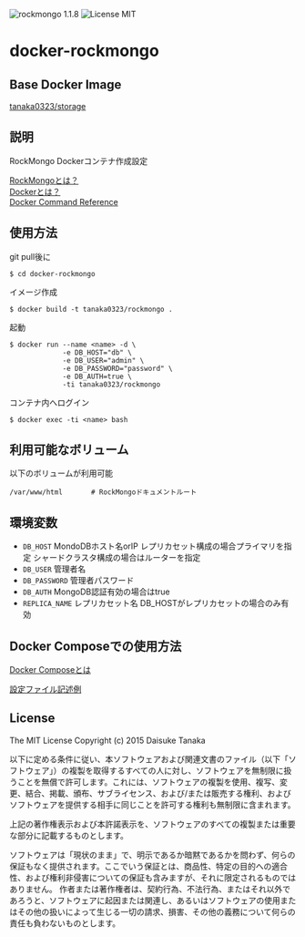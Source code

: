 ![rockmongo 1.1.8](https://img.shields.io/badge/rockmongo-1.1.8-brightgreen.svg) ![License MIT](https://img.shields.io/badge/license-MIT-blue.svg)

docker-rockmongo
=====================

Base Docker Image
---------------------

[tanaka0323/storage](https://bitbucket.org/tanaka0323/docker-storage)

説明
---------------------

RockMongo Dockerコンテナ作成設定

[RockMongoとは？](https://github.com/gilacode/rockmongo/)  
[Dockerとは？](https://docs.docker.com/)  
[Docker Command Reference](https://docs.docker.com/reference/commandline/cli/)

使用方法
---------------------

git pull後に

    $ cd docker-rockmongo

イメージ作成

    $ docker build -t tanaka0323/rockmongo .

起動

    $ docker run --name <name> -d \
                 -e DB_HOST="db" \
                 -e DB_USER="admin" \
                 -e DB_PASSWORD="password" \
                 -e DB_AUTH=true \
                 -ti tanaka0323/rockmongo

コンテナ内へログイン

    $ docker exec -ti <name> bash

利用可能なボリューム
---------------------

以下のボリュームが利用可能

    /var/www/html       # RockMongoドキュメントルート

環境変数
---------------------

- `DB_HOST` MondoDBホスト名orIP レプリカセット構成の場合プライマリを指定
シャードクラスタ構成の場合はルーターを指定
- `DB_USER` 管理者名
- `DB_PASSWORD` 管理者パスワード
- `DB_AUTH` MongoDB認証有効の場合はtrue
- `REPLICA_NAME` レプリカセット名 DB_HOSTがレプリカセットの場合のみ有効

Docker Composeでの使用方法
---------------------

[Docker Composeとは](https://docs.docker.com/compose/)  

[設定ファイル記述例](https://bitbucket.org/tanaka0323/compose-examples)

License
---------------------

The MIT License
Copyright (c) 2015 Daisuke Tanaka

以下に定める条件に従い、本ソフトウェアおよび関連文書のファイル（以下「ソフトウェア」）の複製を取得するすべての人に対し、ソフトウェアを無制限に扱うことを無償で許可します。これには、ソフトウェアの複製を使用、複写、変更、結合、掲載、頒布、サブライセンス、および/または販売する権利、およびソフトウェアを提供する相手に同じことを許可する権利も無制限に含まれます。

上記の著作権表示および本許諾表示を、ソフトウェアのすべての複製または重要な部分に記載するものとします。

ソフトウェアは「現状のまま」で、明示であるか暗黙であるかを問わず、何らの保証もなく提供されます。ここでいう保証とは、商品性、特定の目的への適合性、および権利非侵害についての保証も含みますが、それに限定されるものではありません。 作者または著作権者は、契約行為、不法行為、またはそれ以外であろうと、ソフトウェアに起因または関連し、あるいはソフトウェアの使用またはその他の扱いによって生じる一切の請求、損害、その他の義務について何らの責任も負わないものとします。